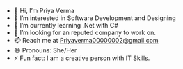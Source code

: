 - 👋 Hi, I’m Priya Verma
- 👀 I’m interested in Software Development and Designing
- 🌱 I’m currently learning .Net with C#
- 💞️ I’m looking for an reputed company to work on.
- 📫 Reach me at Priyaverma00000002@gmail.com
- 😄 Pronouns: She/Her
- ⚡ Fun fact: I am a creative person with IT Skills.

